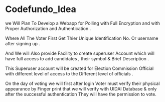 # Codefundo_Idea
 we Will Plan To Develop a Webapp
for Polling with Full Encryption and with 
Proper Authorization and Authentication .

Where All The Voter First Get Thier Unique Identification 
No. Or username after signing up .

And We will Also provide Facility to create superuser
Account which will have full access to add candidates , their symbol
& Brief Description .

This Superuser account will be created for
Election Commission Official with different  level of access to the 
Different level of officials .

On the day of voting we will first after login
Voter must verify their physical appearance by
Finger print that we will verify with
UIDAI Database & only after the successful authentication
They will have the permission to vote.

